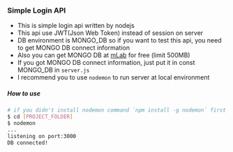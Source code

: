 ### Simple Login API
* This is simple login api written by nodejs
* This api use JWT(Json Web Token) instead of session on server
* DB environment is MONGO_DB so if you want to test this api, you need to get MONGO DB connect information
* Also you can get MONGO DB at [mLab](https://mlab.com/) for free (limit 500MB)
* If you got MONGO DB connect information, just put it in const MONGO_DB in `server.js` 
* I recommend you to use `nodemon` to run server at local environment


##### How to use
```bash
# if you didn't install nodemon command `npm install -g nodemon` first
$ cd [PROJECT_FOLDER]
$ nodemon
...
listening on port:3000
DB connected!
```